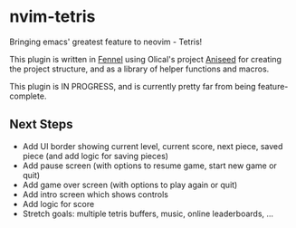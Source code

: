 # nvim-tetris
Bringing emacs' greatest feature to neovim - Tetris!

This plugin is written in [Fennel](https://fennel-lang.org/) using Olical's project [Aniseed](https://github.com/Olical/aniseed) for creating the project structure, and as a library of helper functions and macros.

This plugin is IN PROGRESS, and is currently pretty far from being feature-complete.

## Next Steps
- Add UI border showing current level, current score, next piece, saved piece (and add logic for saving pieces)
- Add pause screen (with options to resume game, start new game or quit)
- Add game over screen (with options to play again or quit)
- Add intro screen which shows controls
- Add logic for score
- Stretch goals: multiple tetris buffers, music, online leaderboards, ...
